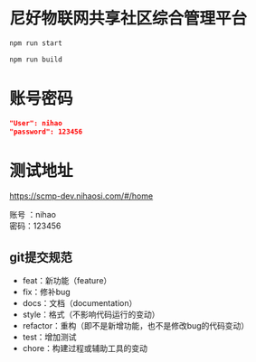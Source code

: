 尼好物联网共享社区综合管理平台
===

```bash
npm run start

npm run build
```

# 账号密码

```json
"User": nihao
"password": 123456
```

# 测试地址

https://scmp-dev.nihaosi.com/#/home

账号 ：nihao  
密码：123456

## git提交规范


- feat：新功能（feature）
- fix：修补bug
- docs：文档（documentation）
- style：格式（不影响代码运行的变动）
- refactor：重构（即不是新增功能，也不是修改bug的代码变动）
- test：增加测试
- chore：构建过程或辅助工具的变动

